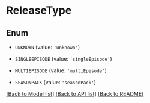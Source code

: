 # ReleaseType


## Enum

* `UNKNOWN` (value: `'unknown'`)

* `SINGLEEPISODE` (value: `'singleEpisode'`)

* `MULTIEPISODE` (value: `'multiEpisode'`)

* `SEASONPACK` (value: `'seasonPack'`)

[[Back to Model list]](../README.md#documentation-for-models) [[Back to API list]](../README.md#documentation-for-api-endpoints) [[Back to README]](../README.md)


